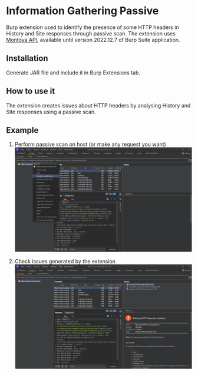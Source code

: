 # Information Gathering Passive
Burp extension used to identify the presence of some HTTP headers in History and Site responses through passive scan.
The extension uses [Montoya API](https://github.com/PortSwigger/burp-extensions-montoya-api), available until version 2022.12.7 of Burp Suite application.

## Installation
Generate JAR file and include it in Burp Extensions tab.

## How to use it
The extension creates issues about HTTP headers by analysing History and Site responses using a passive scan.

## Example
1. Perform passive scan on host (or make any request you want)
![Insertion](img/InformationGatheringPassive_1.png)

2. Check issues generated by the extension
![Insertion](img/InformationGatheringPassive_2.png)